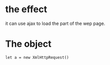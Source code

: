 # the effect
it can use ajax to load the part of the wep page.

# The object
```
let a = new XmlHttpRequest()
```